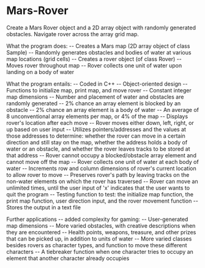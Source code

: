 # Mars-Rover
Create a Mars Rover object and a 2D array object with randomly generated obstacles. Navigate rover across the array grid map.

What the program does:
-- Creates a Mars map (2D array object of class Sample) 
-- Randomly generates obstacles and bodies of water at various map locations (grid cells)
-- Creates a rover object (of class Rover)
-- Moves rover throughout map
-- Rover collects one unit of water upon landing on a body of water

What the program entails:
-- Coded in C++
-- Object-oriented design
-- Functions to initialize map, print map, and move rover
-- Constant integer map dimensions
-- Number and placement of water and obstacles are randomly generated 
-- 2% chance an array element is blocked by an obstacle
-- 2% chance an array element is a body of water
-- An average of 8 unconventional array elements per map, or 4% of the map 
-- Displays rover's location after each move
-- Rover moves either down, left, right, or up based on user input
-- Utilizes pointers/addresses and the values at those addresses to determine: whether the rover can move in a certain direction and still stay on the map, 
whether the address holds a body of water or an obstacle, and whether the rover leaves tracks to be stored at that address 
-- Rover cannot occupy a blocked/obstacle array element and cannot move off the map
-- Rover collects one unit of water at each body of water
-- Increments row and column dimensions of rover's current location to allow rover to move
-- Preserves rover's path by leaving tracks on the non-water elements on which the rover has traversed 
-- Rover can move an unlimited times, until the user input of 'x' indicates that the user wants to quit the program
-- Testing function to test: the initialize map function, the print map function, user direction input, and the rover movement function
-- Stores the output in a text file 

Further applications -- added complexity for gaming:
-- User-generated map dimensions
-- More varied obstacles, with creative descriptions when they are encountered
-- Health points, weapons, treasure, and other prizes that can be picked up, in addition to units of water
-- More varied classes besides rovers as character types, and function to move these different characters
-- A tiebreaker function when one character tries to occupy an element that another character already occupies
